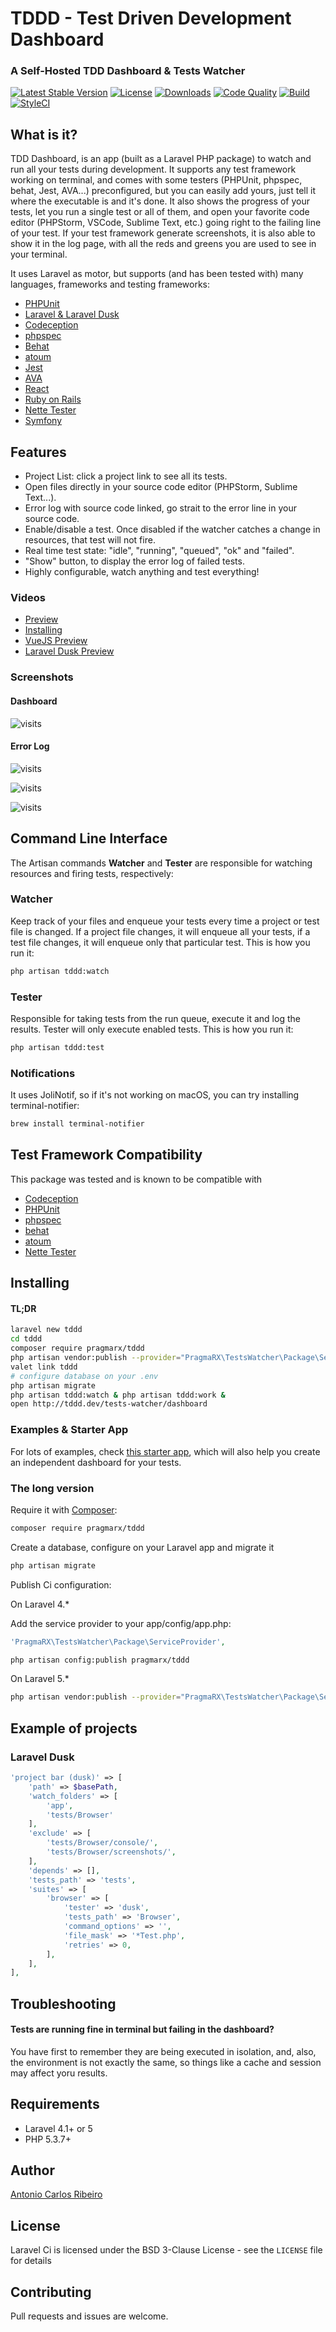 # TDDD - Test Driven Development Dashboard
### A Self-Hosted TDD Dashboard & Tests Watcher 

[![Latest Stable Version](https://img.shields.io/packagist/v/pragmarx/tddd.svg?style=flat-square)](https://packagist.org/packages/pragmarx/tddd)
[![License](https://img.shields.io/badge/license-MIT-brightgreen.svg?style=flat-square)](LICENSE.md) 
[![Downloads](https://img.shields.io/packagist/dt/pragmarx/tddd.svg?style=flat-square)](https://packagist.org/packages/pragmarx/tddd) 
[![Code Quality](https://img.shields.io/scrutinizer/g/antonioribeiro/tddd.svg?style=flat-square)](https://scrutinizer-tddd.com/g/antonioribeiro/tddd/?branch=master) 
[![Build](https://img.shields.io/scrutinizer/build/g/antonioribeiro/tddd.svg?style=flat-square)](https://scrutinizer-tddd.com/g/antonioribeiro/tddd/?branch=master) 
[![StyleCI](https://styleci.io/repos/27037779/shield)](https://styleci.io/repos/27037779)

## What is it?

TDD Dashboard, is an app (built as a Laravel PHP package) to watch and run all your tests during development. It supports any test framework working on terminal, and comes with some testers (PHPUnit, phpspec, behat, Jest, AVA...) preconfigured, but you can easily add yours, just tell it where the executable is and it's done. It also shows the progress of your tests, let you run a single test or all of them, and open your favorite code editor (PHPStorm, VSCode, Sublime Text, etc.) going right to the failing line of your test. If your test framework generate screenshots, it is also able to show it in the log page, with all the reds and greens you are used to see in your terminal.

It uses Laravel as motor, but supports (and has been tested with) many languages, frameworks and testing frameworks:

* [PHPUnit](https://phpunit.de/)
* [Laravel & Laravel Dusk](https://laravel.com/docs/5.5/dusk)
* [Codeception](http://codeception.com/)
* [phpspec](http://www.phpspec.net/en/stable/)
* [Behat](http://behat.org/en/latest/)
* [atoum](http://atoum.org/)
* [Jest](https://facebook.github.io/jest/)
* [AVA](https://github.com/avajs/ava)
* [React](https://reactjs.org/)
* [Ruby on Rails](http://guides.rubyonrails.org/testing.html)
* [Nette Tester](https://tester.nette.org/)
* [Symfony](https://symfony.com/doc/current/testing.html)

## Features

* Project List: click a project link to see all its tests.
* Open files directly in your source code editor (PHPStorm, Sublime Text...).
* Error log with source code linked, go strait to the error line in your source code.
* Enable/disable a test. Once disabled if the watcher catches a change in resources, that test will not fire.
* Real time test state: "idle", "running", "queued", "ok" and "failed".
* "Show" button, to display the error log of failed tests.
* Highly configurable, watch anything and test everything!
 
### Videos

- [Preview](https://www.youtube.com/watch?v=sO_aDf3xCgE)
- [Installing](https://youtu.be/AgkKCLNiV8w)
- [VueJS Preview](https://youtu.be/HAdfLYArk_A)
- [Laravel Dusk Preview](https://youtu.be/ooF4oLD9U7Q)

### Screenshots

#### Dashboard

![visits](https://raw.githubusercontent.com/antonioribeiro/tddd/master/docs/dashboard.png)

#### Error Log
![visits](https://raw.githubusercontent.com/antonioribeiro/tddd/master/docs/errorlog1.png)

![visits](https://raw.githubusercontent.com/antonioribeiro/tddd/master/docs/errorlog2.png)

![visits](https://raw.githubusercontent.com/antonioribeiro/tddd/master/docs/errorlog3.png)

## Command Line Interface

The Artisan commands **Watcher** and **Tester** are responsible for watching resources and firing tests, respectively:

### Watcher

Keep track of your files and enqueue your tests every time a project or test file is changed. If a project file changes, it will enqueue all your tests, if a test file changes, it will enqueue only that particular test. This is how you run it:

``` bash
php artisan tddd:watch
```

### Tester

Responsible for taking tests from the run queue, execute it and log the results. Tester will only execute enabled tests. This is how you run it:

``` bash
php artisan tddd:test
```

### Notifications

It uses JoliNotif, so if it's not working on macOS, you can try installing terminal-notifier:

``` bash
brew install terminal-notifier
```

## Test Framework Compatibility

This package was tested and is known to be compatible with

* [Codeception](http://codeception.com/)
* [PHPUnit](https://phpunit.de/)
* [phpspec](http://www.phpspec.net/)
* [behat](http://docs.behat.org/)
* [atoum](https://github.com/atoum/atoum)
* [Nette Tester](http://tester.nette.org/en/)

## Installing

#### TL;DR

``` bash
laravel new tddd
cd tddd
composer require pragmarx/tddd
php artisan vendor:publish --provider="PragmaRX\TestsWatcher\Package\ServiceProvider"
valet link tddd
# configure database on your .env
php artisan migrate
php artisan tddd:watch & php artisan tddd:work &
open http://tddd.dev/tests-watcher/dashboard
``` 

### Examples & Starter App

For lots of examples, check [this starter app](https://github.com/antonioribeiro/tests-watcher-starter), which will also help you create an independent dashboard for your tests.

### The long version

Require it with [Composer](http://getcomposer.org/):

``` bash
composer require pragmarx/tddd
```

Create a database, configure on your Laravel app and migrate it

``` bash
php artisan migrate
```

Publish Ci configuration:

On Laravel 4.*

Add the service provider to your app/config/app.php:

``` php
'PragmaRX\TestsWatcher\Package\ServiceProvider',
```

``` bash
php artisan config:publish pragmarx/tddd
```

On Laravel 5.*

``` bash
php artisan vendor:publish --provider="PragmaRX\TestsWatcher\Package\ServiceProvider"
```

## Example of projects

### Laravel Dusk

``` php
'project bar (dusk)' => [
    'path' => $basePath,
    'watch_folders' => [
        'app',
        'tests/Browser'
    ],
    'exclude' => [
        'tests/Browser/console/',
        'tests/Browser/screenshots/',
    ],
    'depends' => [],
    'tests_path' => 'tests',
    'suites' => [
        'browser' => [
            'tester' => 'dusk',
            'tests_path' => 'Browser',
            'command_options' => '',
            'file_mask' => '*Test.php',
            'retries' => 0,
        ],
    ],
],
```

## Troubleshooting

#### Tests are running fine in terminal but failing in the dashboard? 

You have first to remember they are being executed in isolation, and, also, the environment is not exactly the same, so things like a cache and session may affect yoru results. 

## Requirements

- Laravel 4.1+ or 5
- PHP 5.3.7+

## Author

[Antonio Carlos Ribeiro](http://twitter.com/iantonioribeiro)

## License

Laravel Ci is licensed under the BSD 3-Clause License - see the `LICENSE` file for details

## Contributing

Pull requests and issues are welcome.



<!-- [![Coverage](https://img.shields.io/scrutinizer/coverage/g/antonioribeiro/tddd.svg?style=flat-square)](https://scrutinizer-tddd.com/g/antonioribeiro/tddd/?branch=master) --> 
